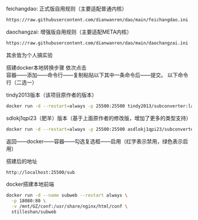 feichangdao:                 正式版自用规则（主要适配普通内核）

```bash
https://raw.githubusercontent.com/dianwanren/dao/main/feichangdao.ini
```

daochangzai:                 增强版自用规则（主要适配META内核）


```bash
https://raw.githubusercontent.com/dianwanren/dao/main/daochangzai.ini
```


其余皆为个人搞实验  




搭建docker本地转换步骤
依次点击  
容器——添加——命令行——复制粘贴以下其中一条命令后——提交。
以下命令行（二选一）  
  
tindy2013版本（该项目原作者的版本）

```bash
docker run -d --restart=always -p 25500:25500 tindy2013/subconverter:latest
```  

sdlokj1qpi23（肥羊）版本（基于上面原作者的修改版，增加了更多的类型支持）  


```bash
docker run -d --restart=always -p 25500:25500 asdlokj1qpi23/subconverter:latest
```  


   
返回——docker——容器——勾选复选框——启用（红字表示禁用，绿色表示启用）  


搭建后的地址  
```bash
http://localhost:25500/sub
```

docker搭建本地前端
```bash
docker run -d --name subweb --restart always \
  -p 18080:80 \
  -v /mnt/GZ/conf:/usr/share/nginx/html/conf \
  stilleshan/subweb
```
